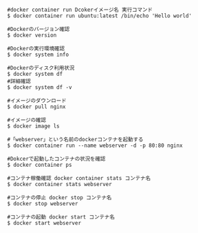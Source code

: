 ```shell
#docker container run Dcokerイメージ名 実行コマンド
$ docker container run ubuntu:latest /bin/echo 'Hello world'
```
```shell
#Dockerのバージョン確認
$ docker version
```
```shell
#Dockerの実行環境確認
$ docker system info
```
```shell
#Dockerのディスク利用状況
$ docker system df
#詳細確認
$ docker system df -v
```
```shell
#イメージのダウンロード
$ docker pull nginx
```
```shell
#イメージの確認
$ docker image ls
```
```shell
#「webserver」という名前のdockerコンテナを起動する
$ docker container run --name webserver -d -p 80:80 nginx
```
```shell
#Dokcerで起動したコンテナの状況を確認
$ docker container ps
```
```shell
#コンテナ稼働確認 docker container stats コンテナ名
$ docker container stats webserver
```
```shell
#コンテナの停止 docker stop コンテナ名
$ docker stop webserver
```
```shell
#コンテナの起動 docker start コンテナ名
$ docker start webserver
```
